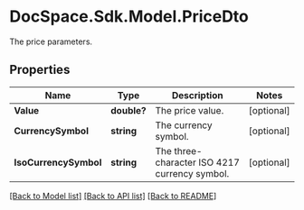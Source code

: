 # DocSpace.Sdk.Model.PriceDto
The price parameters.

## Properties

Name | Type | Description | Notes
------------ | ------------- | ------------- | -------------
**Value** | **double?** | The price value. | [optional] 
**CurrencySymbol** | **string** | The currency symbol. | [optional] 
**IsoCurrencySymbol** | **string** | The three-character ISO 4217 currency symbol. | [optional] 

[[Back to Model list]](../README.md#documentation-for-models) [[Back to API list]](../README.md#documentation-for-api-endpoints) [[Back to README]](../README.md)

